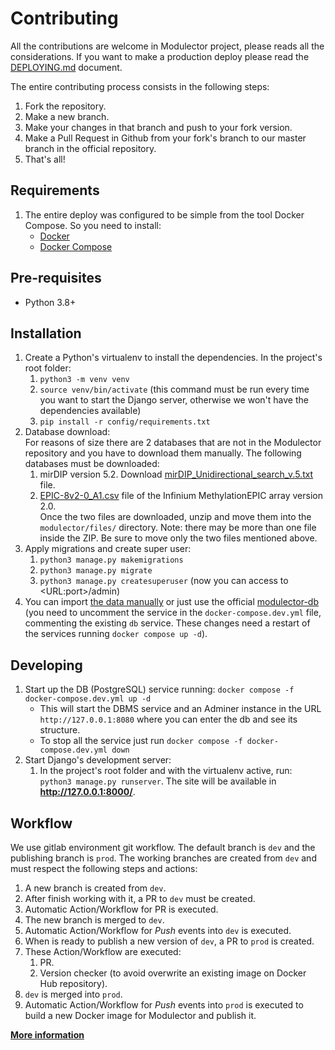 # Contributing

All the contributions are welcome in Modulector project, please reads all the considerations. If you want to make a production deploy please read the [DEPLOYING.md](DEPLOYING.md) document.

The entire contributing process consists in the following steps:

1. Fork the repository.
1. Make a new branch.
1. Make your changes in that branch and push to your fork version.
1. Make a Pull Request in Github from your fork's branch to our master branch in the official repository.
1. That's all!


## Requirements

1. The entire deploy was configured to be simple from the tool Docker Compose. So you need to install:
    - [Docker](https://docs.docker.com/desktop/#download-and-install)
    - [Docker Compose](https://docs.docker.com/compose/install/)


## Pre-requisites

- Python 3.8+


## Installation

1. Create a Python's virtualenv to install the dependencies. In the project's root folder:
    1. `python3 -m venv venv`
    1. `source venv/bin/activate` (this command must be run every time you want to start the Django server, otherwise we won't have the dependencies available)
    1. `pip install -r config/requirements.txt`
1. Database download:  
For reasons of size there are 2 databases that are not in the Modulector repository and you have to download them manually. The following databases must be downloaded:  
    1. mirDIP version 5.2. Download [mirDIP_Unidirectional_search_v.5.txt](https://ophid.utoronto.ca//mirDIPweb/mirDIP_Unidirectional_search_v_5_2.zip) file.  
    1. [EPIC-8v2-0_A1.csv](https://support.illumina.com/content/dam/illumina-support/documents/downloads/productfiles/methylationepic/MethylationEPIC_v2%20Files.zip) file of the Infinium MethylationEPIC array version 2.0.  
Once the two files are downloaded, unzip and move them into the `modulector/files/` directory. 
Note: there may be more than one file inside the ZIP. Be sure to move only the two files mentioned above.
1. Apply migrations and create super user:
    1. `python3 manage.py makemigrations`
    1. `python3 manage.py migrate`
    1. `python3 manage.py createsuperuser` (now you can access to \<URL:port\>/admin)
1. You can import [the data manually](DEPLOYING.md#import) or just use the official [modulector-db][modulector-db-img] (you need to uncomment the service in the `docker-compose.dev.yml` file, commenting the existing `db` service. These changes need a restart of the services running `docker compose up -d`).


## Developing

1. Start up the DB (PostgreSQL) service running: `docker compose -f docker-compose.dev.yml up -d`
    - This will start the DBMS service and an Adminer instance in the URL `http://127.0.0.1:8080` where you can enter the db and see its structure.
    - To stop all the service just run `docker compose -f docker-compose.dev.yml down`
1. Start Django's development server:
    1. In the project's root folder and with the virtualenv active, run: `python3 manage.py runserver`. The site will be available in __http://127.0.0.1:8000/__.


## Workflow

We use gitlab environment git workflow. The default branch is `dev` and the publishing branch is `prod`. The working branches are created from `dev` and must respect the following steps and actions:

1. A new branch is created from `dev`.
1. After finish working with it, a PR to `dev` must be created.
1. Automatic Action/Workflow for PR is executed.
1. The new branch is merged to `dev`.
1. Automatic Action/Workflow for _Push_ events into `dev` is executed.
1. When is ready to publish a new version of `dev`, a PR to `prod` is created.
1. These Action/Workflow are executed:
    1. PR.
    1. Version checker (to avoid overwrite an existing image on Docker Hub repository).
1. `dev` is merged into `prod`.
1. Automatic Action/Workflow for _Push_ events into `prod` is executed to build a new Docker image for Modulector and publish it.


[**More information**](https://docs.google.com/presentation/d/1c1PXM89HLXJyF-zHAEpW_bcxb0iE_Fv2XEpEXYV2Tj4/edit?usp=sharing)


[modulector-db-img]: https://hub.docker.com/r/omicsdatascience/modulector-db

